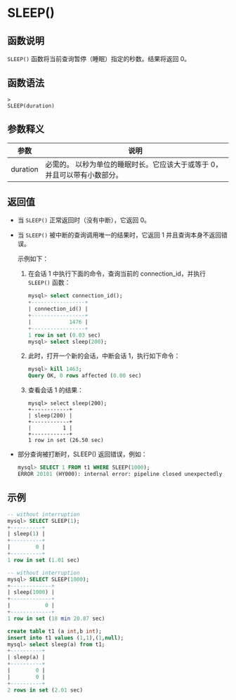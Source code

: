 # **SLEEP()**

## **函数说明**

`SLEEP()` 函数将当前查询暂停（睡眠）指定的秒数。结果将返回 0。

## **函数语法**

```
>
SLEEP(duration)
```

## **参数释义**

|  参数  | 说明 |
|  ----  | ----  |
| duration | 必需的。 以秒为单位的睡眠时长。它应该大于或等于 0，并且可以带有小数部分。|

## **返回值**

- 当 `SLEEP()` 正常返回时（没有中断），它返回 0。

- 当 `SLEEP()` 被中断的查询调用唯一的结果时，它返回 1 并且查询本身不返回错误。

   示例如下：

   1. 在会话 1 中执行下面的命令，查询当前的 connection_id，并执行 `SLEEP()` 函数：

       ```sql
       mysql> select connection_id();
       +-----------------+
       | connection_id() |
       +-----------------+
       |            1476 |
       +-----------------+
       1 row in set (0.03 sec)
       mysql> select sleep(200);
       ```

   2. 此时，打开一个新的会话，中断会话 1，执行如下命令：

       ```sql
       mysql> kill 1463;
       Query OK, 0 rows affected (0.00 sec)
       ```

   3. 查看会话 1 的结果：

        ```
        mysql> select sleep(200);
        +------------+
        | sleep(200) |
        +------------+
        |          1 |
        +------------+
        1 row in set (26.50 sec)
        ```

- 部分查询被打断时，SLEEP() 返回错误，例如：

   ```sql
   mysql> SELECT 1 FROM t1 WHERE SLEEP(1000);
   ERROR 20101 (HY000): internal error: pipeline closed unexpectedly
   ```

## **示例**

```sql
-- without interruption
mysql> SELECT SLEEP(1);
+----------+
| sleep(1) |
+----------+
|        0 |
+----------+
1 row in set (1.01 sec)

-- without interruption
mysql> SELECT SLEEP(1000);
+-------------+
| sleep(1000) |
+-------------+
|           0 |
+-------------+
1 row in set (18 min 20.87 sec)

create table t1 (a int,b int);
insert into t1 values (1,1),(1,null);
mysql> select sleep(a) from t1;
+----------+
| sleep(a) |
+----------+
|        0 |
|        0 |
+----------+
2 rows in set (2.01 sec)
```
